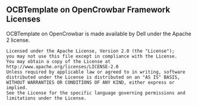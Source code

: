 ## OCBTemplate on OpenCrowbar Framework Licenses

OCBTemplate on OpenCrowbar is made available by Dell under the Apache 2 license.

    Licensed under the Apache License, Version 2.0 (the "License");
    you may not use this file except in compliance with the License.
    You may obtain a copy of the License at    
    http://www.apache.org/licenses/LICENSE-2.0    
    Unless required by applicable law or agreed to in writing, software
    distributed under the License is distributed on an "AS IS" BASIS,
    WITHOUT WARRANTIES OR CONDITIONS OF ANY KIND, either express or implied.
    See the License for the specific language governing permissions and
    limitations under the License.

